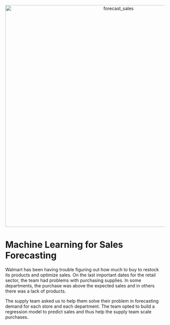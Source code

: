 <p align="center"><img src="https://github.com/YuriCatramby/ds-reg-sales-forecasting/blob/main/forecasting_sales.jpeg" alt="forecast_sales" width="700">
</p>


# Machine Learning for Sales Forecasting


Walmart has been having trouble figuring out how much to buy to restock its products and optimize sales. On the last important dates for the retail sector, the team had problems with purchasing supplies. In some departments, the purchase was above the expected sales and in others there was a lack of products.

The supply team asked us to help them solve their problem in forecasting demand for each store and each department. The team opted to build a regression model to predict sales and thus help the supply team scale purchases.
